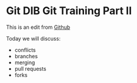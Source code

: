# Git DIB Git Training Part II

This is an edit from [Github](https://www.github.com)

Today we will discuss: 

- conflicts
- branches
- merging
- pull requests
- forks 

